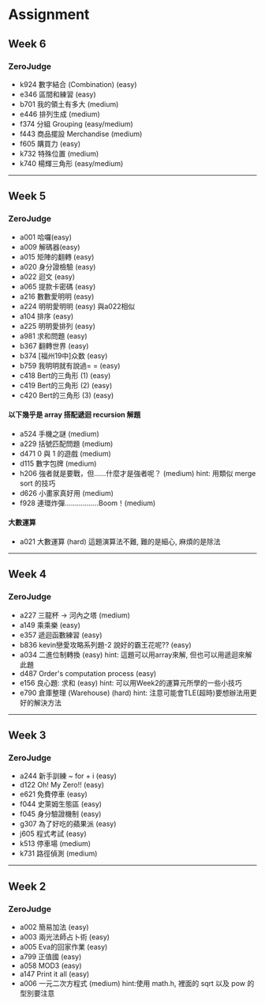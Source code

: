 # Assignment

## Week 6
### ZeroJudge 
+ k924 數字結合 (Combination) (easy)
+ e346 區間和練習 (easy)
+ b701 我的領土有多大 (medium)
+ e446 排列生成 (medium)
+ f374 分組 Grouping (easy/medium)
+ f443 商品擺設 Merchandise (medium)
+ f605 購買力 (easy)
+ k732 特殊位置 (medium)
+ k740 楊輝三角形 (easy/medium)
---
## Week 5
### ZeroJudge
+ a001 哈囉(easy)
+ a009 解碼器(easy)
+ a015 矩陣的翻轉 (easy) 
+ a020 身分證檢驗 (easy)
+ a022 迴文 (easy)
+ a065 提款卡密碼 (easy)
+ a216 數數愛明明 (easy)
+ a224 明明愛明明 (easy) 與a022相似
+ a104 排序 (easy)
+ a225 明明愛排列 (easy)
+ a981 求和問題 (easy)
+ b367 翻轉世界 (easy)
+ b374 [福州19中]众数 (easy)
+ b759 我明明就有說過= = (easy)
+ c418 Bert的三角形 (1) (easy)
+ c419 Bert的三角形 (2) (easy)
+ c420 Bert的三角形 (3) (easy)
#### 以下幾乎是 array 搭配遞迴 recursion 解題
+ a524 手機之謎 (medium)
+ a229 括號匹配問題 (medium)
+ d471 0 與 1 的遊戲 (medium)
+ d115 數字包牌 (medium)
+ h206 強者就是要戰，但......什麼才是強者呢？ (medium) hint: 用類似 merge sort 的技巧
+ d626 小畫家真好用 (medium)
+ f928 連環炸彈.................Boom！(medium)
#### 大數運算
+ a021 大數運算 (hard) 這題演算法不難, 難的是細心, 麻煩的是除法
---
## Week 4
### ZeroJudge 
+ a227 三龍杯 -> 河內之塔 (medium)
+ a149 乘乘樂 (easy)
+ e357 遞迴函數練習 (easy)
+ b836 kevin戀愛攻略系列題-2 說好的霸王花呢?? (easy)
+ a034 二進位制轉換 (easy) hint: 這題可以用array來解, 但也可以用遞迴來解此題
+ d487 Order's computation process (easy)
+ e156 良心題: 求和 (easy) hint: 可以用Week2的運算元所學的一些小技巧
+ e790 倉庫整理 (Warehouse) (hard) hint: 注意可能會TLE(超時)要想辦法用更好的解決方法
---
## Week 3
### ZeroJudge 
+ a244 新手訓練 ~ for + i (easy)
+ d122 Oh! My Zero!! (easy)
+ e621 免費停車 (easy)
+ f044 史萊姆生態區 (easy)
+ f045 身分驗證機制 (easy)
+ g307 為了好吃的蘋果派 (easy)
+ j605 程式考試 (easy)
+ k513 停車場 (medium)
+ k731 路徑偵測 (medium)
----
## Week 2
### ZeroJudge 
+ a002 簡易加法 (easy)
+ a003 兩光法師占卜術 (easy)
+ a005 Eva的回家作業 (easy)
+ a799 正值國 (easy)
+ a058 MOD3 (easy)
+ a147 Print it all (easy)
+ a006 一元二次方程式 (medium) hint:使用 math.h, 裡面的 sqrt 以及 pow 的型別要注意
